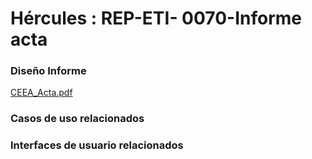 # Hércules : REP\-ETI\- 0070\-Informe acta







### Diseño Informe

  


[CEEA\_Acta.pdf](/attachments/597853342/711262340.pdf "attachments/597853342/711262340.pdf")

  








### Casos de uso relacionados







### Interfaces de usuario relacionados















